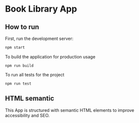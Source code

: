 # Book Library App

## How to run

First, run the development server:

```bash
npm start
```

To build the application for production usage

```
npm run build
```

To run all tests for the project

```
npm run test
```

## HTML semantic

This App is structured with semantic HTML elements to improve accessibility and SEO.
